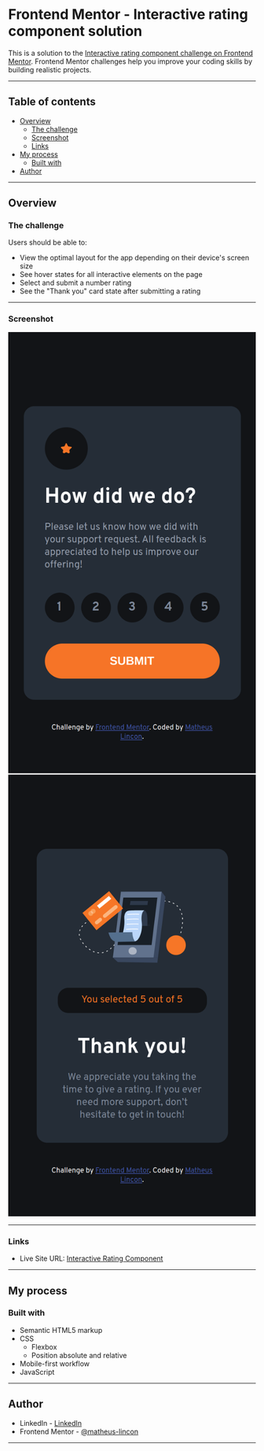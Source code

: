 # Frontend Mentor - Interactive rating component solution

This is a solution to the [Interactive rating component challenge on Frontend Mentor](https://www.frontendmentor.io/challenges/interactive-rating-component-koxpeBUmI). Frontend Mentor challenges help you improve your coding skills by building realistic projects.

---

## Table of contents

- [Overview](#overview)
  - [The challenge](#the-challenge)
  - [Screenshot](#screenshot)
  - [Links](#links)
- [My process](#my-process)
  - [Built with](#built-with)
- [Author](#author)

---

## Overview

### The challenge

Users should be able to:

- View the optimal layout for the app depending on their device's screen size
- See hover states for all interactive elements on the page
- Select and submit a number rating
- See the "Thank you" card state after submitting a rating

---

### Screenshot

<img src="./screenshots/screenshot1.png" max-width="375">
<img src="./screenshots/screenshot2.png" max-width="375">

---

### Links

- Live Site URL: [Interactive Rating Component](https://matheus-lincon.github.io/interactive-rating-component/)

---

## My process

### Built with

- Semantic HTML5 markup
- CSS
  - Flexbox
  - Position absolute and relative
- Mobile-first workflow
- JavaScript

---

## Author

- LinkedIn - [LinkedIn](https://www.linkedin.com/in/matheus-lincon-10010)
- Frontend Mentor - [@matheus-lincon](https://www.frontendmentor.io/profile/yourusername)

---
